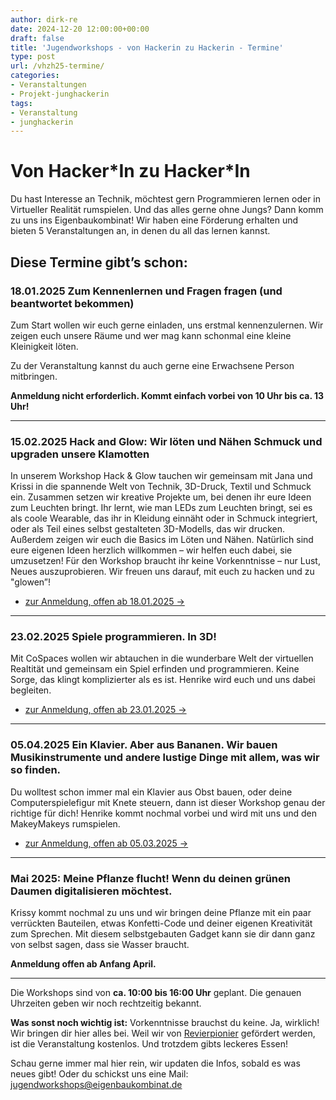 ```yaml
---
author: dirk-re
date: 2024-12-20 12:00:00+00:00
draft: false
title: 'Jugendworkshops - von Hackerin zu Hackerin - Termine'
type: post
url: /vhzh25-termine/
categories:
- Veranstaltungen
- Projekt-junghackerin
tags:
- Veranstaltung
- junghackerin
---
```


# Von Hacker\*In zu Hacker\*In
Du hast Interesse an Technik, möchtest gern Programmieren lernen oder in Virtueller Realität rumspielen.
Und das alles gerne ohne Jungs?
Dann komm zu uns ins Eigenbaukombinat!
Wir haben eine Förderung erhalten und bieten 5 Veranstaltungen an, in denen du all das lernen kannst.
## Diese Termine gibt’s schon:

### 18.01.2025 Zum Kennenlernen und Fragen fragen (und beantwortet bekommen)
Zum Start wollen wir euch gerne einladen, uns erstmal kennenzulernen. Wir zeigen euch unsere Räume und wer mag kann schonmal eine kleine Kleinigkeit löten.

Zu der Veranstaltung kannst du auch gerne eine Erwachsene Person mitbringen.

**Anmeldung nicht erforderlich. Kommt einfach vorbei von 10 Uhr bis ca. 13 Uhr!**

---
### 15.02.2025 Hack and Glow: Wir löten und Nähen Schmuck und upgraden unsere Klamotten

In unserem Workshop Hack & Glow tauchen wir gemeinsam mit Jana und Krissi in die spannende Welt von Technik, 3D-Druck, Textil und Schmuck ein. Zusammen setzen wir kreative Projekte um, bei denen ihr eure Ideen zum Leuchten bringt. Ihr lernt, wie man LEDs zum Leuchten bringt, sei es als coole Wearable, das ihr in Kleidung einnäht oder in Schmuck integriert, oder als Teil eines selbst gestalteten 3D-Modells, das wir drucken. Außerdem zeigen wir euch die Basics im Löten und Nähen. Natürlich sind eure eigenen Ideen herzlich willkommen – wir helfen euch dabei, sie umzusetzen! Für den Workshop braucht ihr keine Vorkenntnisse – nur Lust, Neues auszuprobieren. Wir freuen uns darauf, mit euch zu hacken und zu "glowen”!

<ul class="pager main-pager">
              <li class="">
                <a href="https://tickets.eigenbaukombinat.de/ebk/vhzh25-02/" target="_blank">zur Anmeldung, offen ab 18.01.2025 &rarr;</a>
              </li>
</ul>

---
### 23.02.2025 Spiele programmieren. In 3D!

Mit CoSpaces wollen wir abtauchen in die wunderbare Welt der virtuellen Realtität und gemeinsam ein Spiel erfinden und programmieren. Keine Sorge, das klingt komplizierter als es ist. Henrike wird euch und uns dabei begleiten.

<ul class="pager main-pager">
              <li class="">
                <a href="https://tickets.eigenbaukombinat.de/ebk/vhzh25-02-2/" target="_blank">zur Anmeldung, offen ab 23.01.2025 &rarr;</a>
              </li>
</ul>

---
### 05.04.2025 Ein Klavier. Aber aus Bananen. Wir bauen Musikinstrumente und andere lustige Dinge mit allem, was wir so finden.

Du wolltest schon immer mal ein Klavier aus Obst bauen, oder deine Computerspielefigur mit Knete steuern, dann ist dieser Workshop genau der richtige für dich!
Henrike kommt nochmal vorbei und wird mit uns und den MakeyMakeys rumspielen.


<ul class="pager main-pager">
              <li class="">
                <a href="https://tickets.eigenbaukombinat.de/ebk/vhzh25-04/" target="_blank">zur Anmeldung, offen ab 05.03.2025 &rarr;</a>
              </li>
</ul>

---
### Mai 2025: Meine Pflanze flucht! Wenn du deinen grünen Daumen digitalisieren möchtest.

Krissy kommt nochmal zu uns und wir bringen deine Pflanze mit ein paar verrückten Bauteilen, etwas Konfetti-Code und deiner eigenen Kreativität zum Sprechen. Mit diesem selbstgebauten Gadget kann sie dir dann ganz von selbst sagen, dass sie Wasser braucht.

**Anmeldung offen ab Anfang April.**

---
Die Workshops sind von **ca. 10:00 bis 16:00 Uhr** geplant. Die genauen Uhrzeiten geben wir noch rechtzeitig bekannt.


**Was sonst noch wichtig ist:**
Vorkenntnisse brauchst du keine. Ja, wirklich! Wir bringen dir hier alles bei.
Weil wir von [Revierpionier](https://strukturwandel.sachsen-anhalt.de/zukunft-mitgestalten/revierpionier) gefördert werden, ist die Veranstaltung kostenlos.
Und trotzdem gibts leckeres Essen!

Schau gerne immer mal hier rein, wir updaten die Infos, sobald es was neues gibt!
Oder du schickst uns eine Mail: jugendworkshops@eigenbaukombinat.de
